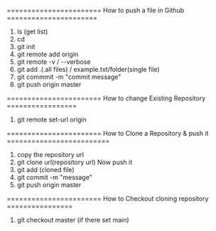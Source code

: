 ======================= How to push a file in Github ======================
1. ls (get list)
2. cd
3. git init
4. git remote add origin <gitLink>
5. git remote -v / --verbose
6. git add .(.all files) / example.txt/folder(single file)
7. git commmit -m "commit message" 
8. git push origin master

=======================  How to change Existing Repository =================
1. git remote set-url origin <gitLink>

=======================  How to Clone a Repository & push it =========================
1. copy the repository url
2. git clone url(repository url)
Now push it
3. git add (cloned file)
4. git commit -m "message"
5. git push origin master


=======================  How to Checkout cloning repository ================
  
1. git checkout master   (if there set main)
